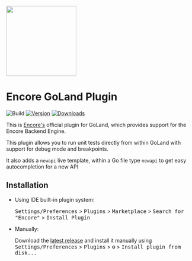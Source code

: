 <a href="https://encore.dev" alt="encore"><img width="189px" src="https://encore.dev/assets/img/logo.svg"></a>

# Encore GoLand Plugin

![Build](https://github.com/encoredev/intellij-plugin/workflows/Build/badge.svg)
[![Version](https://img.shields.io/jetbrains/plugin/v/20010.svg)](https://plugins.jetbrains.com/plugin/20010-encore/)
[![Downloads](https://img.shields.io/jetbrains/plugin/d/20010.svg)](https://plugins.jetbrains.com/plugin/20010-encore/)

<!-- Plugin description -->
This is [Encore's](https://encore.dev) official plugin for GoLand, which provides
support for the Encore Backend Engine.

This plugin allows you to run unit tests directly from within GoLand with support
for debug mode and breakpoints.

It also adds a `newapi` live template, within a Go file type `newapi` to get easy autocompletion for
a new API
<!-- Plugin description end -->

## Installation

- Using IDE built-in plugin system:
  
  <kbd>Settings/Preferences</kbd> > <kbd>Plugins</kbd> > <kbd>Marketplace</kbd> > <kbd>Search for "Encore"</kbd> >
  <kbd>Install Plugin</kbd>
  
- Manually:

  Download the [latest release](https://github.com/encoredev/intellij-plugin/releases/latest) and install it manually using
  <kbd>Settings/Preferences</kbd> > <kbd>Plugins</kbd> > <kbd>⚙️</kbd> > <kbd>Install plugin from disk...</kbd>
